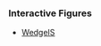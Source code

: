 ### Interactive Figures

- [WedgeIS](https://maxgenetti.github.io/leopardus_HZ/wedgeIS-supplement.html)
